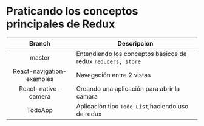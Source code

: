 # Praticando los conceptos principales de Redux


|Branch|Descripción|
|:---:|---|
|master|Entendiendo los conceptos básicos de redux `reducers, store`|
|React-navigation-examples|Navegación entre  2 vistas|
|React-native-camera|Creando una aplicación para abrir la camara|
|TodoApp|Aplicación tipo `Todo List`,haciendo uso de redux|
